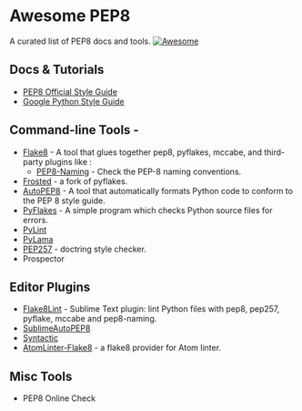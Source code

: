 # Awesome PEP8
A curated list of PEP8 docs and tools.
[![Awesome](https://cdn.rawgit.com/sindresorhus/awesome/d7305f38d29fed78fa85652e3a63e154dd8e8829/media/badge.svg)](https://github.com/sindresorhus/awesome)

## Docs & Tutorials
- [PEP8 Official Style Guide](https://www.python.org/dev/peps/pep-0008/)
- [Google Python Style Guide](https://google.github.io/styleguide/pyguide.html)

## Command-line Tools - 
- [Flake8](https://gitlab.com/pycqa/flake8) - A tool that glues together pep8, pyflakes, mccabe, and third-party plugins like : 
  - [PEP8-Naming](https://github.com/flintwork/pep8-naming) - Check the PEP-8 naming conventions.
- [Frosted](https://github.com/timothycrosley/frosted) -  a fork of pyflakes.
- [AutoPEP8](https://github.com/hhatto/autopep8) - A tool that automatically formats Python code to conform to the PEP 8 style guide.
- [PyFlakes](https://github.com/pyflakes/pyflakes) - A simple program which checks Python source files for errors.
- [PyLint](http://www.pylint.org/)
- [PyLama](https://github.com/klen/pylama)
- [PEP257](https://github.com/GreenSteam/pep257) - doctring style checker.
- Prospector

## Editor Plugins
- [Flake8Lint](https://github.com/dreadatour/Flake8Lint) - Sublime Text plugin: lint Python files with pep8, pep257, pyflake, mccabe and pep8-naming.
- [SublimeAutoPEP8](https://github.com/wistful/SublimeAutoPEP8)
- [Syntactic](https://github.com/scrooloose/syntastic)
- [AtomLinter-Flake8](https://github.com/AtomLinter/linter-flake8) - a flake8 provider for Atom linter.

## Misc Tools
- PEP8 Online Check